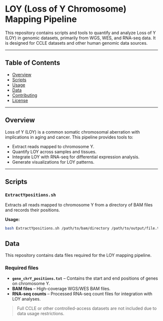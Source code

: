 # LOY (Loss of Y Chromosome) Mapping Pipeline

This repository contains scripts and tools to quantify and analyze Loss of Y (LOY) in genomic datasets, primarily from WGS, WES, and RNA-seq data. It is designed for CCLE datasets and other human genomic data sources.

---

## Table of Contents
- [Overview](#overview)  
- [Scripts](#scripts)  
- [Usage](#usage)  
- [Data](#data)  
- [Contributing](#contributing)  
- [License](#license)  

---

## Overview
Loss of Y (LOY) is a common somatic chromosomal aberration with implications in aging and cancer. This pipeline provides tools to:

- Extract reads mapped to chromosome Y.  
- Quantify LOY across samples and tissues.  
- Integrate LOY with RNA-seq for differential expression analysis.  
- Generate visualizations for LOY patterns.

---

## Scripts

### `ExtractYpositions.sh`
Extracts all reads mapped to chromosome Y from a directory of BAM files and records their positions.

**Usage:**
```bash
bash ExtractYpositions.sh /path/to/bam/directory /path/to/output/file.txt
```
## Data

This repository contains data files required for the LOY mapping pipeline.

### Required files

- **`gene_chrY_positions.txt`** – Contains the start and end positions of genes on chromosome Y. 
- **BAM files** – High-coverage WGS/WES BAM files.  
- **RNA-seq counts** – Processed RNA-seq count files for integration with LOY analyses.

> Full CCLE or other controlled-access datasets are not included due to data usage restrictions.


